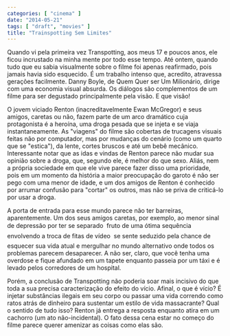 ```yaml
---
categories: [ "cinema" ]
date: "2014-05-21"
tags: [ "draft", "movies" ]
title: "Trainspotting Sem Limites"
---
```

Quando vi pela primeira vez Transpotting, aos meus 17 e poucos anos,
ele ficou incrustado na minha mente por todo esse tempo. Até ontem,
quando tudo que eu sabia visualmente sobre o filme foi apenas reafirmado,
pois jamais havia sido esquecido. É um trabalho intenso que, acredito,
atravessa gerações facilmente. Danny Boyle, de Quem Quer ser Um
Milionário, dirige com uma economia visual absurda. Os diálogos são
complementos de um filme para ser degustado principalmente pela visão. E
que visão!

O jovem viciado Renton (inacreditavelmente Ewan McGregor) e seus
amigos, caretas ou não, fazem parte de um arco dramático cuja
protagonista é a heroína, uma droga pesada que se injeta e se viaja
instantaneamente. As "viagens" do filme são cobertas de trucagens
visuais feitas não por computador, mas por mudanças do cenário (como
um quarto que se "estica"), da lente, cortes bruscos e até um bebê
mecânico. Interessante notar que as idas e vindas de Renton parece
não mudar sua opinião sobre a droga, que, segundo ele, é melhor
do que sexo. Aliás, nem a própria sociedade em que ele vive parece
fazer disso uma prioridade, pois em um momento da história a maior
preocupação do garoto é não ser pego com uma menor de idade, e um
dos amigos de Renton é conhecido por arrumar confusão para "cortar"
os outros, mas não se priva de criticá-lo por usar a droga.

A porta de entrada para esse mundo parece não ter barreiras,
aparentemente. Um dos seus amigos caretas, por exemplo, ao menor sinal
de depressão por ter se separado  fruto de uma ótima sequência
envolvendo a troca de fitas de vídeo  se sente seduzido pela chance
de esquecer sua vida atual e mergulhar no mundo alternativo onde todos
os problemas parecem desaparecer. A não ser, claro, que você tenha uma
overdose e fique afundado em um tapete enquanto passeia por um táxi e
é levado pelos corredores de um hospital.

Porém, a conclusão de Transpotting não poderia soar mais incisivo
do que toda a sua precisa caracterização do efeito do vício. Afinal,
o que é vício? É injetar substâncias ilegais em seu corpo ou passar
uma vida correndo como ratos atrás de dinheiro para sustentar um estilo
de vida massacrante? Qual o sentido de tudo isso? Renton já entrega a
resposta enquanto atira em um cachorro (um ato não-incidental). O fato
dessa cena estar no começo do filme parece querer amenizar as coisas
como elas são.
